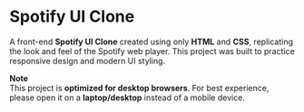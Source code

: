 # Spotify UI Clone

A front-end **Spotify UI Clone** created using only **HTML** and **CSS**, replicating the look and feel of the Spotify web player. This project was built to practice responsive design and modern UI styling.  

**Note**  
This project is **optimized for desktop browsers**. For best experience, please open it on a **laptop/desktop** instead of a mobile device.  
